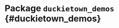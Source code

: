 # Package `duckietown_demos` {#duckietown_demos}

<move-here src='#duckietown_demos-autogenerated'/>
